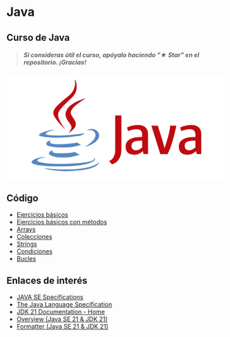 # Java

## Curso de Java

> ##### Si consideras útil el curso, apóyalo haciendo "★ Star" en el repositorio. ¡Gracias!

![](./Images/header.jpg)

## Código

* [Ejercicios básicos](./Basic/EjerciciosBásicos)
* [Ejercicios básicos con métodos](./Basic/EjerciciosBásicosConMétodos)
* [Arrays](./Basic/Arrays)
* [Colecciones](./Basic/Colecciones)
* [Strings](./Basic/Strings)
* [Condiciones](./Basic/Condiciones)
* [Bucles](./Basic/Bucles)

## Enlaces de interés

* [JAVA SE Specifications](https://docs.oracle.com/javase/specs/index.html)
* [The Java Language Specification](https://docs.oracle.com/javase/specs/jls/se21/html/index.html)
* [JDK 21 Documentation - Home](https://docs.oracle.com/en/java/javase/21/index.html)
* [Overview (Java SE 21 & JDK 21)](https://docs.oracle.com/en/java/javase/21/docs/api/index.html)
* [Formatter (Java SE 21 & JDK 21)](https://docs.oracle.com/en/java/javase/21/docs/api/java.base/java/util/Formatter.html#syntax)
